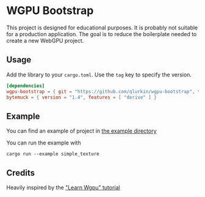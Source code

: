 # WGPU Bootstrap

This project is designed for educational purposes. It is probably not suitable for a production application.
The goal is to reduce the boilerplate needed to create a new WebGPU project.

## Usage

Add the library to your `cargo.toml`. Use the `tag` key to specify the version.

```toml
[dependencies]
wgpu-bootstrap = { git = "https://github.com/qlurkin/wgpu-bootstrap", tag = "v0.1.20" }
bytemuck = { version = "1.4", features = [ "derive" ] }
```

## Example

You can find an example of project in [the example directory](https://github.com/qlurkin/wgpu-bootstrap/tree/main/examples)

You can run the example with

```shell
cargo run --example simple_texture
```

## Credits

Heavily inspired by the ["Learn Wgpu" tutorial](https://sotrh.github.io/learn-wgpu)
